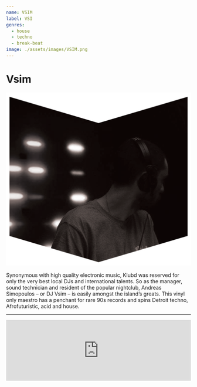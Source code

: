 ```yaml
---
name: VSIM
label: VSI
genres:
  - house
  - techno
  - break-beat
image: ./assets/images/VSIM.png
---
```


# Vsim

![](./assets/images/VSIM.png)

Synonymous with high quality electronic music, Klubd was reserved for only the very best local DJs and international talents. So as the manager, sound technician and resident of the popular nightclub, Andreas Simopoulos – or DJ Vsim – is easily amongst the island’s greats. This vinyl only maestro has a penchant for rare 90s records and spins Detroit techno, Afrofuturistic, acid and house.

---

<iframe width="100%" height="166" scrolling="no" frameborder="no" allow="autoplay" src="https://w.soundcloud.com/player/?url=https%3A//api.soundcloud.com/tracks/772300726&color=%231b1a65&auto_play=false&hide_related=true&show_comments=false&show_user=true&show_reposts=false&show_teaser=false"></iframe>
